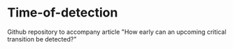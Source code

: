 # Time-of-detection
Github repository to accompany article "How early can an upcoming critical transition be detected?"
